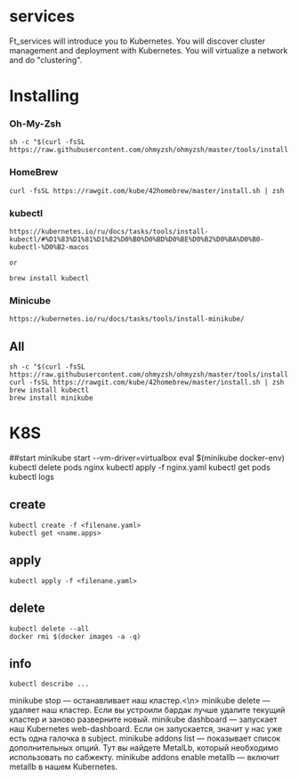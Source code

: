 # services

Ft_services will introduce you to Kubernetes. You will discover cluster management and
deployment with Kubernetes. You will virtualize a network and do "clustering".

# Installing

### Oh-My-Zsh
    sh -c "$(curl -fsSL https://raw.githubusercontent.com/ohmyzsh/ohmyzsh/master/tools/install.sh)"

### HomeBrew
    curl -fsSL https://rawgit.com/kube/42homebrew/master/install.sh | zsh

### kubectl
    https://kubernetes.io/ru/docs/tasks/tools/install-kubectl/#%D1%83%D1%81%D1%82%D0%B0%D0%BD%D0%BE%D0%B2%D0%BA%D0%B0-kubectl-%D0%B2-macos

    or

    brew install kubectl

### Minicube
    https://kubernetes.io/ru/docs/tasks/tools/install-minikube/


## All
    sh -c "$(curl -fsSL https://raw.githubusercontent.com/ohmyzsh/ohmyzsh/master/tools/install.sh)"
    curl -fsSL https://rawgit.com/kube/42homebrew/master/install.sh | zsh
    brew install kubectl
    brew install minikube


# K8S

##start
    minikube start --vm-driver=virtualbox
    eval $(minikube docker-env) 
    kubectl delete pods nginx
    kubectl apply -f nginx.yaml
    kubectl get pods
    kubectl logs

## create
    kubectl create -f <filenane.yaml> 
    kubectl get <name.apps>

## apply
    kubectl apply -f <filenane.yaml>

## delete 
    kubectl delete --all
    docker rmi $(docker images -a -q)
## info
    kubectl describe ...
  
minikube stop — останавливает наш кластер.<\n>
minikube delete — удаляет наш кластер. Если вы устроили бардак лучше удалите текущий кластер и заново разверните новый.
minikube dashboard — запускает наш Kubernetes web-dashboard. Если он запускается, значит у нас уже есть одна галочка в subject.
minikube addons list — показывает список дополнительных опций. Тут вы найдете MetalLb, который необходимо использовать по сабжекту.
minikube addons enable metallb — включит metallb в нашем Kubernetes.

